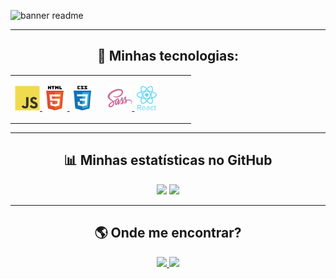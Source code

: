 ![banner readme](https://github.com/user-attachments/assets/90ea0c77-046c-4c82-9c96-12129e5487dd)

---

<h2 align="center"> 🚀 Minhas tecnologias:</h2>

<div align="center">
  <table>
    <tr>
      <td style="width: 50%; vertical-align: top; padding-right: 10px;">
        <p align="left"> 
          <a href="https://developer.mozilla.org/en-US/docs/Web/JavaScript" target="_blank" rel="noreferrer">
            <img src="https://raw.githubusercontent.com/devicons/devicon/master/icons/javascript/javascript-original.svg" alt="javascript" width="40" height="40"/> 
          </a>  
          <a href="https://www.w3.org/html/" target="_blank" rel="noreferrer">
            <img src="https://raw.githubusercontent.com/devicons/devicon/master/icons/html5/html5-original-wordmark.svg" alt="html5" width="40" height="40"/> 
          </a> 
          <a href="https://www.w3schools.com/css/" target="_blank" rel="noreferrer">
            <img src="https://raw.githubusercontent.com/devicons/devicon/master/icons/css3/css3-original-wordmark.svg" alt="css3" width="40" height="40"/> 
          </a>
        </p>
      </td>
      <td style="width: 50%; vertical-align: top; padding-left: 10px;">
        <p align="left">
          <a href="https://sass-lang.com" target="_blank" rel="noreferrer">
            <img src="https://raw.githubusercontent.com/devicons/devicon/master/icons/sass/sass-original.svg" alt="sass" width="40" height="40"/> 
          </a> 
          <a href="https://reactjs.org/" target="_blank" rel="noreferrer">
            <img src="https://raw.githubusercontent.com/devicons/devicon/master/icons/react/react-original-wordmark.svg" alt="react" width="40" height="40"/> 
          </a> 
        </p>
      </td>
    </tr>
  </table>
</div>

---

<h2 align="center">📊 Minhas estatísticas no GitHub</h2>
<div align="center">
  <img height="150em" src="https://github-readme-stats.vercel.app/api?username=isabelli-mocci&show_icons=true&theme=tokyonight" />
  <img height="150em" src="https://github-readme-stats.vercel.app/api/top-langs/?username=isabelli-mocci&layout=compact&theme=tokyonight" />
</div>

---

<h2 align="center">🌎 Onde me encontrar?</h2>
<p align="center">
  <a href="https://www.linkedin.com/in/isabelli-mocci/" target="_blank">
    <img src="https://img.shields.io/badge/-LinkedIn-eb5674?style=for-the-badge&logo=Linkedin&logoColor=white" />
  </a>
  <a href="https://seu-portfolio.com" target="_blank">
    <img src="https://img.shields.io/badge/-Portfolio-f899af?style=for-the-badge&logo=appveyor&logoColor=white" />
  </a>
</p>

